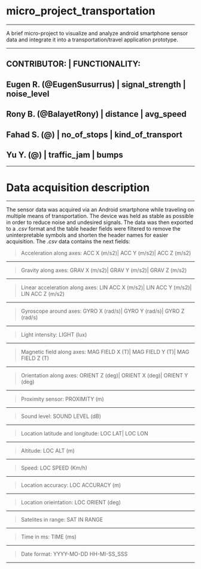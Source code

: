 # micro_project_transportation
****************************************************************************************************************************************
A brief micro-project to visualize and analyze android smartphone sensor data and  integrate it into a transportation/travel application prototype.
****************************************************************************************************************************************
CONTRIBUTOR:                 |       FUNCTIONALITY:
-----------------------------------------------------
Eugen R. (@EugenSusurrus)    |       signal_strength
                             |       noise_level
-----------------------------------------------------
Rony B.  (@BalayetRony)      |       distance
                             |       avg_speed
-----------------------------------------------------
Fahad S. (@)                 |       no_of_stops
                             |       kind_of_transport
-----------------------------------------------------
Yu Y.    (@)                 |       traffic_jam
                             |       bumps
-----------------------------------------------------
****************************************************************************************************************************************
# Data acquisition description
****************************************************************************************************************************************
The sensor data was acquired via an Android smartphone while traveling on multiple means of transportation. The device was held as stable as possible in order to reduce noise and undesired signals. The data was then exported to a *.csv* format and the table header fields were filtered to remove the uninterpretable symbols and shorten the header names for easier 
acquisition. The *.csv* data contains the next fields:

>Acceleration along axes:           ACC X (m/s2)|	ACC Y (m/s2)|	ACC Z (m/s2)
-----------------------------------------------------------------------------------------
>Gravity along axes:                GRAV X (m/s2)|	GRAV Y (m/s2)|	GRAV Z (m/s2)
-----------------------------------------------------------------------------------------
>Linear acceleration along axes:    LIN ACC X (m/s2)|	LIN ACC Y (m/s2)|	LIN ACC Z (m/s2)
-----------------------------------------------------------------------------------------
>Gyroscope around axes:             GYRO X (rad/s)|	GYRO Y (rad/s)|	GYRO Z (rad/s)
-----------------------------------------------------------------------------------------
>Light intensity:                   LIGHT (lux)
-----------------------------------------------------------------------------------------
>Magnetic field along axes:         MAG FIELD X (T)| MAG FIELD Y (T)|	MAG FIELD Z (T)
-----------------------------------------------------------------------------------------
>Orientation along axes:            ORIENT Z (deg)|	ORIENT X (deg)|	ORIENT Y (deg)
-----------------------------------------------------------------------------------------
>Proximity sensor:                  PROXIMITY (m)
-----------------------------------------------------------------------------------------
>Sound level:                       SOUND LEVEL (dB)
-----------------------------------------------------------------------------------------
>Location latitude and longitude:   LOC LAT| LOC LON	
-----------------------------------------------------------------------------------------
>Altitude:                          LOC ALT (m)
-----------------------------------------------------------------------------------------
>Speed:                             LOC SPEED (Km/h)	
-----------------------------------------------------------------------------------------
>Location accuracy:                 LOC ACCURACY (m)
-----------------------------------------------------------------------------------------
>Location orieintation:             LOC ORIENT (deg)
-----------------------------------------------------------------------------------------
>Satelites in range:                SAT IN RANGE
-----------------------------------------------------------------------------------------
>Time in ms:                        TIME (ms)
-----------------------------------------------------------------------------------------
>Date format:                       YYYY-MO-DD HH-MI-SS_SSS
-----------------------------------------------------------------------------------------

